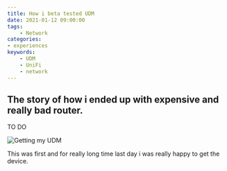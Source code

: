 ```yaml
---
title: How i beta tested UDM
date: 2021-01-12 09:00:00
tags:
    - Network
categories:
- experiences
keywords:
    - UDM
    - UniFi
    - network
---
```

## The story of how i ended up with expensive and really bad router.
TO DO

![Getting my UDM](https://dovh.cz/img/udm-base.jpeg)

This was first and for really long time last day i was really happy to get the device.

